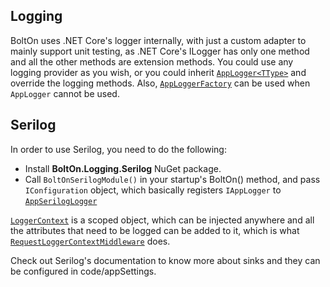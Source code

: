 Logging
-------
BoltOn uses .NET Core's logger internally, with just a custom adapter to mainly support unit testing, as .NET Core's ILogger has only one method and all the other methods are extension methods. You could use any logging provider as you wish, or you could inherit [`AppLogger<TType>`](https://github.com/gokulm/BoltOn/blob/master/src/BoltOn/Logging/AppLogger.cs) and override the logging methods. Also, [`AppLoggerFactory`](https://github.com/gokulm/BoltOn/blob/master/src/BoltOn/Logging/AppLoggerFactory.cs) can be used when `AppLogger` cannot be used.

Serilog
-------
In order to use Serilog, you need to do the following:

* Install **BoltOn.Logging.Serilog** NuGet package.
* Call `BoltOnSerilogModule()` in your startup's BoltOn() method, and pass `IConfiguration` object, which basically registers `IAppLogger` to [`AppSerilogLogger`](https://github.com/gokulm/BoltOn/blob/master/src/BoltOn.Logging.Serilog/AppSerilogLogger.cs)

[`LoggerContext`](https://github.com/gokulm/BoltOn/blob/master/src/BoltOn/Logging/LoggerContext.cs) is a scoped object, which can be injected anywhere and all the attributes that need to be logged can be added to it, which is what [`RequestLoggerContextMiddleware`](https://github.com/gokulm/BoltOn/blob/master/src/BoltOn.Web/Middlewares/RequestLoggerContextMiddleware.cs) does.

Check out Serilog's documentation to know more about sinks and they can be configured in code/appSettings.